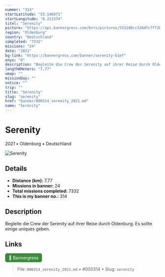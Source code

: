```yaml
---
nummer: "314"
startLatitude: "53.146971"
startLongitude: "8.213374"
titel: "Serenity"
picture: "https://api.bannergress.com/bnrs/pictures/553180cc326dfc7ff2b2341d4dacbd9e"
region: "Oldenburg"
country: "Deutschland"
completed: "7332"
missions: "24"
date: "2021"
bg-link: "https://bannergress.com/banner/serenity-b1ef"
onyx: "0"
description: "Begleite die Crew der Serenity auf ihrer Reise durch Oldenburg. Es sollte einige uniques geben."
lengthKMeters: "7,77"
umap: ""
missionDay: ""
notice: ""
trip: ""
title: "Serenity"
slug: "serenity"
href: "banner/000314_serenity_2021.md"
name: "Serenity"
---
```

# Serenity

*2021* • Oldenburg • Deutschland

![Serenity](https://api.bannergress.com/bnrs/pictures/553180cc326dfc7ff2b2341d4dacbd9e)



## Details
- **Distance (km):** 7.77
- **Missions in banner:** 24
- **Total missions completed:** 7332
- **This is my banner no.:** 314



## Description
Begleite die Crew der Serenity auf ihrer Reise durch Oldenburg. Es sollte einige uniques geben.



## Links
<a href="https://bannergress.com/banner/serenity-b1ef" target="_blank" style="display:inline-block;margin-right:8px;padding:6px 12px;background:#3c8b3c;color:#fff;text-decoration:none;border-radius:6px;">🔗 Bannergress</a>



> File: `000314_serenity_2021.md`
> • #000314
> • Slug: `serenity`
